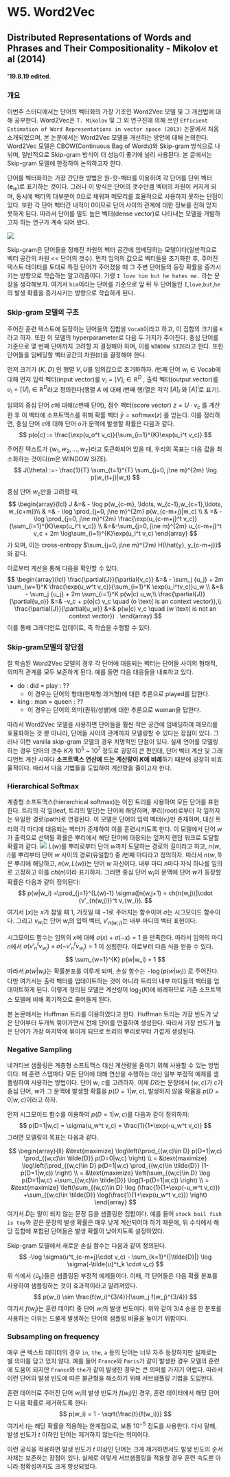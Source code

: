 ﻿# W5. Word2Vec

## Distributed Representations of Words and Phrases and Their Compositionality - Mikolov et al (2014)
#### '19.8.19 edited.

### 개요
이번주 스터디에서는 단어의 벡터화의 가장 기초인 Word2Vec 모델 및 그 개선법에 대해 공부한다. Word2Vec은 `T. Mikolov` 및 그 외 연구진에 의해 쓰인 `Efficient Estimation of Word Representations in vector space (2013)` 논문에서 처음 소개되었으며, 본 논문에서는 Word2Vec 모델을 개선하는 방안에 대해 논의한다. Word2Vec 모델은 CBOW(Continuous Bag of Words)와 Skip-gram 방식으로 나뉘며, 일반적으로 Skip-gram 방식이 더 성능이 좋기에 널리 사용된다. 본 글에서는 Skip-gram 모델에 한정하여 논의하고자 한다.

단어를 벡터화하는 가장 간단한 방법은 원-핫-벡터를 이용하여 각 단어를 단위 벡터($\mathbf{e}_w$)로 표기하는 것이다. 그러나 이 방식은 단어의 갯수만큼 벡터의 차원이 커지게 되며, 동시에 벡터의 대부분이 $0$으로 채워져 메모리를 효율적으로 사용하지 못하는 단점이 있다. 또한 각 단어 벡터간 내적이 $0$이므로 단어 사이의 관계에 대한 정보를 전혀 얻지 못하게 된다. 따라서 단어를 밀도 높은 벡터(dense vector)로 나타내는 모델을 개발하고자 하는 연구가 계속 되어 왔다. 

<img src = 'https://wikidocs.net/images/page/22660/%EC%8A%A4%ED%82%B5%EA%B7%B8%EB%9E%A8.PNG'>

Skip-gram은 단어들을 정해진 차원의 벡터 공간에 임베딩하는 모델이다(일반적으로 벡터 공간의 차원 << 단어의 갯수). 먼저 임의의 값으로 벡터들을 초기화한 후, 주어진 텍스트 데이터를 토대로 특정 단어가 주어졌을 때 그 주변 단어들의 등장 확률을 증가시키는 방향으로 학습하는 알고리즘이다. 가령 `I love him but he hates me.` 라는 문장을 생각해보자. 여기서 `him`이라는 단어를 기준으로 앞 뒤 두 단어들인 `I`,`love`,`but`,`he`의 발생 확률을 증가시키는 방향으로 학습하게 된다.

### Skip-gram 모델의 구조
주어진 훈련 텍스트에 등장하는 단어들의 집합을 `Vocab`이라고 하고, 이 집합의 크기를 `K`라고 하자. 또한 이 모델의 hyperparameter로 다음 두 가지가 주어진다. 중심 단어를 기준으로 몇 번째 단어까지 고려할 지 결정해야 하며, 이를 `WINDOW SIZE`라고 한다. 또한 단어들을 임베딩할 벡터공간의 차원(`D`)을 결정해야 한다. 

먼저 크기가 ($K$, $D$) 인 행렬 $V, U$를 임의값으로 초기화하자. $i$번째 단어 $w_i \in \text{Vocab}$에 대해 먼저 입력 벡터(input vector)를 $v_{i} = [V]_i \in \mathbb{R}^D$ , 출력 벡터(output vector)를 $u_{i} = [U]_i \in \mathbb{R}^D$라고 정의한다(행렬 $A$ 에 대해 $i$번째 행/열은 각각 $[A]_i$ 와 $[A]^i$로 표기). 

임의의 중심 단어 $c$에 대해($c$번째 단어), 점수 벡터(score vector) $z = U \cdot v_c$ 를 계산한 후 이 벡터에 소프트맥스를 취해 확률 벡터 $\hat{y} = \text{softmax}(z)$ 를 얻는다. 이를 정리하면, 중심 단어 $c$에 대해 단어 $o$가 문맥에 발생할 확률은 다음과 같다.
$$
p(o|c) := \frac{\exp(u_o^t v_c)}{\sum_{i=1}^{K}\exp(u_i^t v_c)}
$$

주어진 텍스트가 $\{ w_1, w_2, \ldots, w_T\}$라고 토큰화되어 있을 때, 우리의 목표는 다음 값을 최소화하는 것이다($m$은 WINDOW SIZE).
$$
J(\theta) :=- \frac{1}{T} \sum_{t=1}^{T} \sum_{j=0, j\ne m}^{2m} \log p(w_{t+j}|w_t)
$$

중심 단어 $w_c$만을 고려할 때,
$$
\begin{array}{lcl}
 J &=& - \log p(w_{c-m}, \ldots, w_{c-1},w_{c+1},\ldots, w_{c+m})\\
 & =& - \log \prod_{j=0, j\ne m}^{2m} p(w_{c-m+j}|w_c) \\
 & =& - \log \prod_{j=0, j\ne m}^{2m} \frac{\exp(u_{c-m+j}^t v_c)}{\sum_{i=1}^{K}\exp(u_i^t v_c)} \\
 &=&-\sum_{j=0, j\ne m}^{2m} u_{c-m+j}^t v_c + 2m \log\sum_{i=1}^{K}\exp(u_i^t v_c) 
 \end{array}
$$가 되며, 이는 cross-entropy $\sum_{j=0, j\ne m}^{2m} H(\hat{y}, y_{c-m+j})$ 와 같다.

이로부터 계산을 통해 다음을 확인할 수 있다.
$$
\begin{array}{lcl}
\frac{\partial{J}}{\partial{v_c}} &=& - \sum_j {u_j} + 2m \sum_{w=1}^K \frac{\exp(u_w^t v_c)}{\sum_{i=1}^K \exp(u_i^tv_c)}u_w \\
&=&  - \sum_j {u_j} + 2m \sum_{i=1}^K p(w|c) u_w,\\
\frac{\partial{J}}{\partial{u_o}} &=& -v_c + p(o|c) v_c \quad (o \text{ is an context vector}),\\
\frac{\partial{J}}{\partial{u_w}} &=& p(w|c) v_c \quad (w \text{ is not an context vector}) .
\end{array}
$$ 이를 통해 그래디언트 업데이트, 즉 학습을 수행할 수 있다. 

### Skip-gram모델의 장단점
잘 학습된 Word2Vec 모델의 경우 각 단어에 대응되는 벡터는 단어들 사이의 형태적, 의미적 관계를 모두 보존하게 된다. 예를 들면 다음 대응들을 내포하고 있다.

* do : did = play : ?? 
	* 이 경우는 단어의 형태(현재형:과거형)에 대한 추론으로 played를 답한다. 
* king : man = queen : ?? 
	* 이 경우는 단어의 의미(권위/성별)에 대한 추론으로 woman을 답한다.

따라서 Word2Vec 모델을 사용하면 단어들을 훨씬 작은 공간에 임베딩하여 메모리를 효율화하는 것 뿐 아니라, 단어들 사이의 관계까지 모델링할 수 있다는 장점이 있다. 그러나 이런 vanilla skip-gram 모델의 경우 치명적인 단점이 있다. 실제 언어를 모델링하는 경우 단어의 갯수 $K$가  $10^5$ ~ $10^7$ 정도로 굉장히 큰 편인데, 단어 벡터 계산 및 그래디언트 계산 시마다 <b>소프트맥스 연산에 드는 계산량이 $K$에 비례</b>하기 때문에 굉장히 비효율적이다. 따라서 다음 기법들을 도입하여 계산량을 줄이고자 한다.

### Hierarchical Softmax
계층형 소프트맥스(hierarchical softmax)는 이진 트리를 사용하여 모든 단어를 표현한다. 트리의 각 잎(leaf, 트리의 말단)는 단어에 해당하며, 뿌리(root)로부터 각 잎까지는 유일한 경로(path)로 연결된다. 이 모델은 단어의 입력 벡터($v_i$)만 존재하며, 대신 트리의 각 마디에 대응되는 벡터가 존재하여 이를 훈련시키도록 한다. 이 모델에서  단어 $w$가 출력으로 선택될 확률은 뿌리에서 해당 단어에 대응되는 잎까지 랜덤 워크로 도달할 확률과 같다.
<img src ='https://shuuki4.files.wordpress.com/2016/01/hsexample.png'>
$L(w)$를 뿌리로부터 단어 $w$까지 도달하는 경로의 길이라고 하고, $n(w,i)$를 뿌리부터 단어 $w$ 사이의 경로(유일함!) 중 $i$번째 마디라고 정의하자. 따라서 $n(w,1)$은 뿌리에 해당하고, $n(w,L(w))$는 단어 $w$ 자신이다. 내부 마디 $n$마다 자식 하나를 임의로 고정하고 이를 $ch(n)$이라 표기하자. 그러면 중심 단어 $w_i$의 문맥에 단어 $w$가 등장할 확률은 다음과 같이 정의된다:
$$
p(w|w_i) =\prod_{j=1}^{L(w)-1} \sigma([n(w,j+1) = ch(n(w,j))]\cdot {v'_{n(w,j)}}^t v_{w_i}).
$$ 여기서 $[x]$는 $x$가 참일 때 $1$, 거짓일 때 $-1$로 주어지는 함수이며 $\sigma$는 시그모이드 함수이다.  그리고 $v_{w_i}$는 단어 $w_i$의 입력 벡터, $v'_{n(w,j)}$는 내부 마디의 벡터 표현이다.

시그모이드 함수는 임의의 $x$에 대해 $\sigma(x) + \sigma(-x) = 1$ 을 만족한다. 따라서 임의의 마디 $n$에서 $\sigma({v'_{n}}^t v_{w_i}) + \sigma(-{v'_{n}}^t v_{w_i}) = 1$ 이 성립한다. 이로부터 다음 식을 얻을 수 있다.
$$
\sum_{w=1}^{K} p(w|w_i) = 1
$$ 따라서 $p(w|w_i)$는 확률분포를 이루게 되며, 손실 함수는 $-\log(p(w|w_i))$ 로 주어진다. 다만 여기서는 출력 벡터를 업데이트하는 것이 아니라 트리의 내부 마디들의 벡터를 업데이트하게 된다. 이렇게 정의된 모델은 계산량이 $\log_2 (K)$에 비례하므로 기존 소프트맥스 모델에 비해 획기적으로 줄어들게 된다. 

본 논문에서는 Huffman 트리를 이용하였다고 한다. Huffman 트리는 가장 빈도가 낮은 단어부터 두개씩 묶어가면서 전체 단어를 연결하여 생성한다. 따라서 가장 빈도가 높은 단어가 가장 마지막에 묶이게 되므로 트리의 뿌리로부터 가깝게 생성된다.

### Negative Sampling
네거티브 샘플링은 계층형 소프트맥스 대신 계산량을 줄이기 위해 사용할 수 있는 방법이다. 매 훈련 스텝마다 모든 단어에 대해 연산을 수행하는 대신 일부 부정적 예제를 샘플링하여 사용하는 방법이다. 단어 $w$, $c$를 고려하자. 이제 $D$라는 문장에서  $(w,c)$가 $c$가 중심 단어, $w$가 그 문맥에 발생할 확률을 $p(D=1|w,c)$, 발생하지 않을 확율을 $p(D=0|w,c)$이라고 하자. 

먼저 시그모이드 함수를 이용하여 $p(D=1|w,c)$를 다음과 같이 정의하자:
$$
p(D=1|w,c) = \sigma(u_w^t v_c) = \frac{1}{1+\exp(-u_w^t v_c)}
$$ 그러면 모델링의 목표는 다음과 같다.

$$
\begin{array}{ll}
&\text{maximize} \log\left(\prod_{(w,c)\in D} p(D=1|w,c) \prod_{(w,c)\in \tilde{D}} p(D=0|w,c) \right) \\
= &\text{maximize} \log\left(\prod_{(w,c)\in D} p(D=1|w,c) \prod_{(w,c)\in \tilde{D}} (1-p(D=1|w,c)) \right) \\
= &\text{maximize} \left(\sum_{(w,c)\in D} \log p(D=1|w,c) +\sum_{(w,c)\in \tilde{D}} \log(1-p(D=1|w,c)) \right) \\
= &\text{maximize} \left(\sum_{(w,c)\in D} \log (\frac{1}{1+\exp(-u_w^t v_c)}) +\sum_{(w,c)\in \tilde{D}} \log(\frac{1}{1+\exp(u_w^t v_c)}) \right)
\end{array}
$$ 여기서  $\tilde{D}$는 말이 되지 않는 문장 등을 샘플링한 집합이다. 예를 들어 `stock boil fish is toy`와 같은 문장의 발생 확률은 매우 낮게 계산되어야 하기 때문에, 위 수식에서 해당 집합에 포함된 단어들은 발생 확률이 낮아지도록 설정하였다.

Skip-gram 모델에서 새로운 손실 함수는 다음과 같이 정의된다.
$$
-\log \sigma(u^t_{c-m+j}\cdot v_c) - \sum_{k=1}^{|\tilde{D}|} \log \sigma(-\tilde{u}^t_k \cdot v_c)
$$ 위 식에서 $\{\tilde{u}_k\}$들은 샘플링된 부정적 예제들이다. 이때, 각 단어들은 다음 확률 분포를 사용하여 샘플링하는 것이 효과적이라고 알려져있다.
$$
p(w_i) \sim \frac{f(w_i)^{3/4}}{\sum_j f(w_j)^{3/4}}
$$ 여기서 $f(w_j)$는 훈련 데이터 중 단어 $w_i$의 발생 빈도이다. 위와 같이 $3/4$ 승을 한 분포를 사용하는 이유는 드물게 발생하는 단어의 샘플링 비율을 높이기 위함이다.



### Subsampling on frequency
매우 큰 텍스트 데이터의 경우  `in`, `the`, `a` 등의 단어는 너무 자주 등장하지만 실제로는 별 의미를 담고 있지 않다. 예를 들어 `France`와 `Paris`가 같이 발생한 경우 모델의 훈련에 도움이 되지만 `France`와 `the`가 같이 발생한 경우는 큰 의미를 가지기 어렵다. 따라서 이런 단어의 발생 빈도에 따른 불균형을 해소하기 위해 서브샘플링 기법을 도입한다.

훈련 데이터로 주어진 단어 $w_i$의 발생 빈도가 $f(w_i)$인 경우, 훈련 데이터에서 해당 단어는 다음 확률로 제거하도록 한다:
$$
p(w_i) = 1 - \sqrt{\frac{t}{f(w_i)}}
$$ 여기서 $t$는 해당 확률을 적용하는 한계점으로, 보통 $10^{-5}$ 정도를 사용한다. 다시 말해, 발생 빈도가 $t$ 이하인 단어는 제거하지 않는다는 의미이다.

이런 공식을 적용하면 발생 빈도가 $t$ 이상인 단어는 크게 제거하면서도 발생 빈도의 순서 자체는 보존하는 장점이 있다. 실제로 이렇게 서브샘플링을 적용할 경우 훈련 속도뿐 아니라 정확성까지도 크게 향상되었다.



